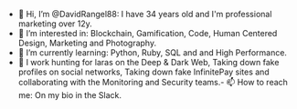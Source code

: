 - 👋 Hi, I’m @DavidRangel88: I have 34 years old and I'm professional marketing over 12y.
- 👀 I’m interested in: Blockchain, Gamification, Code, Human Centered Design, Marketing and Photography.
- 🌱 I’m currently learning: Python, Ruby, SQL and and High Performance.
- 🥷 I work hunting for laras on the Deep & Dark Web, Taking down fake profiles on social networks, Taking down fake InfinitePay sites and collaborating with the Monitoring and Security teams.- 📫 How to reach me: On my bio in the Slack. 
<!---
DavidRangel88/DavidRangel88 is a ✨ special ✨ repository because its `README.md` (this file) appears on your GitHub profile.
You can click the Preview link to take a look at your changes.
--->
